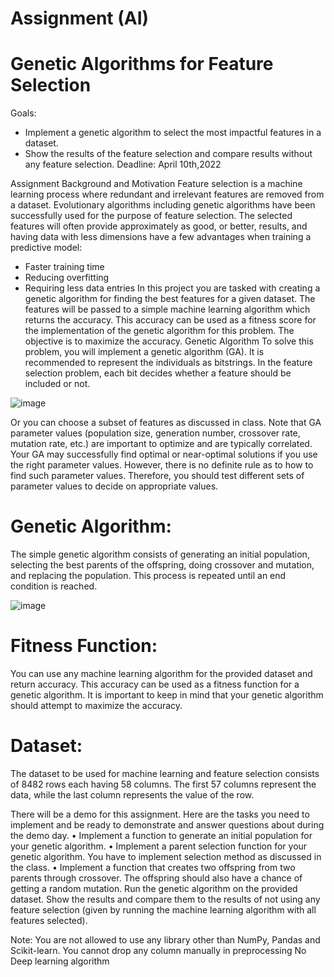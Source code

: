 # Assignment (AI)
# Genetic Algorithms for Feature Selection

Goals:
- Implement a genetic algorithm to select the most impactful features in a dataset.
- Show the results of the feature selection and compare results without any feature selection.
Deadline: April 10th,2022

Assignment Background and Motivation
Feature selection is a machine learning process where redundant and irrelevant features are
removed from a dataset. Evolutionary algorithms including genetic algorithms have been
successfully used for the purpose of feature selection. The selected features will often provide
approximately as good, or better, results, and having data with less dimensions have a few
advantages when training a predictive model:
- Faster training time
- Reducing overfitting
- Requiring less data entries
In this project you are tasked with creating a genetic algorithm for finding the best features for
a given dataset. The features will be passed to a simple machine learning algorithm which
returns the accuracy. This accuracy can be used as a fitness score for the implementation of the
genetic algorithm for this problem. The objective is to maximize the accuracy.
Genetic Algorithm
To solve this problem, you will implement a genetic algorithm (GA). It is recommended to
represent the individuals as bitstrings. In the feature selection problem, each bit decides
whether a feature should be included or not.

![image](https://user-images.githubusercontent.com/70213048/212624457-2d131791-3071-49ca-807e-382f14e1aa72.png)

Or you can choose a subset of features as discussed in class. Note that GA parameter values
(population size, generation number, crossover rate, mutation rate, etc.) are important to
optimize and are typically correlated. Your GA may successfully find optimal or near-optimal
solutions if you use the right parameter values. However, there is no definite rule as to how to
find such parameter values. Therefore, you should test different sets of parameter values to
decide on appropriate values.

# Genetic Algorithm:
The simple genetic algorithm consists of generating an initial population, selecting the best
parents of the offspring, doing crossover and mutation, and replacing the population. This
process is repeated until an end condition is reached.

![image](https://user-images.githubusercontent.com/70213048/212624572-fe5aeca1-d015-433a-8290-3b2c7d82b7d7.png)

# Fitness Function:
You can use any machine learning algorithm for the provided dataset and return accuracy. This
accuracy can be used as a fitness function for a genetic algorithm. It is important to keep in
mind that your genetic algorithm should attempt to maximize the accuracy.
# Dataset:
The dataset to be used for machine learning and feature selection consists of 8482 rows each
having 58 columns. The first 57 columns represent the data, while the last column represents
the value of the row.

There will be a demo for this assignment.
Here are the tasks you need to implement and be ready to demonstrate and answer questions
about during the demo day.
• Implement a function to generate an initial population for your genetic algorithm.
• Implement a parent selection function for your genetic algorithm. You have to
implement selection method as discussed in the class.
• Implement a function that creates two offspring from two parents through crossover.
The offspring should also have a chance of getting a random mutation.
Run the genetic algorithm on the provided dataset. Show the results and compare them to the
results of not using any feature selection (given by running the machine learning algorithm
with all features selected).

Note:
You are not allowed to use any library other than NumPy, Pandas and Scikit-learn.
You cannot drop any column manually in preprocessing
No Deep learning algorithm
